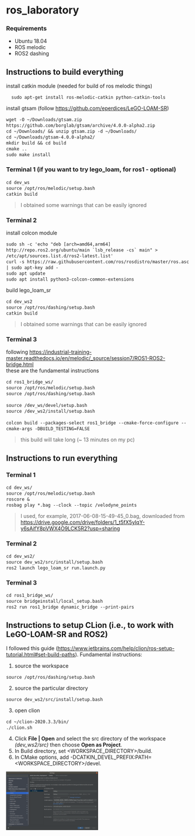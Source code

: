 # ros_laboratory

### Requirements
 * Ubuntu 18.04
 * ROS melodic
 * ROS2 dashing

## Instructions to build everything

install catkin module (needed for build of ros melodic things)
```
  sudo apt-get install ros-melodic-catkin python-catkin-tools
```

install gtsam (follow https://github.com/eperdices/LeGO-LOAM-SR)
```
wget -O ~/Downloads/gtsam.zip https://github.com/borglab/gtsam/archive/4.0.0-alpha2.zip
cd ~/Downloads/ && unzip gtsam.zip -d ~/Downloads/
cd ~/Downloads/gtsam-4.0.0-alpha2/
mkdir build && cd build
cmake ..
sudo make install
```

### Terminal 1 (if you want to try lego_loam, for ros1 - optional)
```
cd dev_ws
source /opt/ros/melodic/setup.bash
catkin build
```
> I obtained some warnings that can be easily ignored

### Terminal 2
install colcon module
```
sudo sh -c 'echo "deb [arch=amd64,arm64] http://repo.ros2.org/ubuntu/main `lsb_release -cs` main" > /etc/apt/sources.list.d/ros2-latest.list'
curl -s https://raw.githubusercontent.com/ros/rosdistro/master/ros.asc | sudo apt-key add -
sudo apt update
sudo apt install python3-colcon-common-extensions
```
build lego_loam_sr
```
cd dev_ws2
source /opt/ros/dashing/setup.bash
catkin build
```
> I obtained some warnings that can be easily ignored

### Terminal 3
following https://industrial-training-master.readthedocs.io/en/melodic/_source/session7/ROS1-ROS2-bridge.html <br>
these are the fundamental instructions
```
cd ros1_bridge_ws/
source /opt/ros/melodic/setup.bash
source /opt/ros/dashing/setup.bash

source /dev_ws/devel/setup.bash
source /dev_ws2/install/setup.bash

colcon build --packages-select ros1_bridge --cmake-force-configure --cmake-args -DBUILD_TESTING=FALSE
```
> this build will take long (~ 13 minutes on my pc)


## Instructions to run everything

### Terminal 1
```
cd dev_ws/
source /opt/ros/melodic/setup.bash
roscore &
rosbag play *.bag --clock --topic /velodyne_points
```
> I used, for example, 2017-06-08-15-49-45_0.bag, downloaded from https://drive.google.com/drive/folders/1_t5fX5yIqY-y6sAifY8pVWX4O9LCK5R2?usp=sharing

### Terminal 2
```
cd dev_ws2/
source dev_ws2/src/install/setup.bash
ros2 launch lego_loam_sr run.launch.py
```
### Terminal 3

```
cd ros1_bridge_ws/
source bridgeinstall/local_setup.bash
ros2 run ros1_bridge dynamic_bridge --print-pairs
```

## Instructions to setup CLion (i.e., to work with LeGO-LOAM-SR and ROS2)
I followed this guide (https://www.jetbrains.com/help/clion/ros-setup-tutorial.html#set-build-paths).
Fundamental instructions:
1) source the workspace
```
source /opt/ros/dashing/setup.bash
```
2) source the particular directory
```
source dev_ws2/src/install/setup.bash
```
3) open clion
```
cd ~/clion-2020.3.3/bin/
./clion.sh
```
4) Click **File | Open** and select the src directory of the workspace *(dev_ws2/src)*
   then choose **Open as Project**.
5) In Build directory, set <WORKSPACE_DIRECTORY>/build.
6) In CMake options, add -DCATKIN_DEVEL_PREFIX:PATH=<WORKSPACE_DIRECTORY>/devel.

<img src="img/clion_cmake_options.png" width="50%" />
